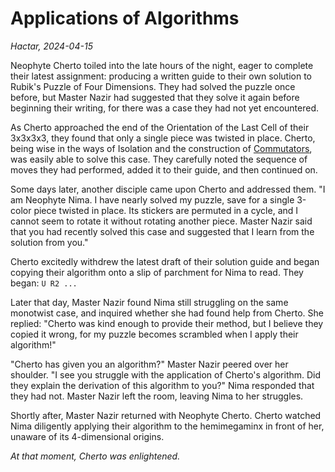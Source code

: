 # Applications of Algorithms

_Hactar, 2024-04-15_

Neophyte Cherto toiled into the late hours of the night, eager to complete their latest assignment: producing a written guide to their own solution to Rubik's Puzzle of Four Dimensions. They had solved the puzzle once before, but Master Nazir had suggested that they solve it again before beginning their writing, for there was a case they had not yet encountered.

As Cherto approached the end of the Orientation of the Last Cell of their 3x3x3x3, they found that only a single piece was twisted in place. Cherto, being wise in the ways of Isolation and the construction of [Commutators](/techniques/commutators.md), was easily able to solve this case. They carefully noted the sequence of moves they had performed, added it to their guide, and then continued on.

Some days later, another disciple came upon Cherto and addressed them. "I am Neophyte Nima. I have nearly solved my puzzle, save for a single 3-color piece twisted in place. Its stickers are permuted in a cycle, and I cannot seem to rotate it without rotating another piece. Master Nazir said that you had recently solved this case and suggested that I learn from the solution from you."

Cherto excitedly withdrew the latest draft of their solution guide and began copying their algorithm onto a slip of parchment for Nima to read. They began: `U R2 ...`

Later that day, Master Nazir found Nima still struggling on the same monotwist case, and inquired whether she had found help from Cherto. She replied: "Cherto was kind enough to provide their method, but I believe they copied it wrong, for my puzzle becomes scrambled when I apply their algorithm!"

"Cherto has given you an algorithm?" Master Nazir peered over her shoulder. "I see you struggle with the application of Cherto's algorithm. Did they explain the derivation of this algorithm to you?" Nima responded that they had not. Master Nazir left the room, leaving Nima to her struggles.

Shortly after, Master Nazir returned with Neophyte Cherto. Cherto watched Nima diligently applying their algorithm to the hemimegaminx in front of her, unaware of its 4-dimensional origins.

_At that moment, Cherto was enlightened._
